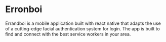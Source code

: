 # Erronboi
Errandboi is a mobile application built with react native that adapts the use of a cutting-edge facial authentication system for login.  The app is built to find and connect with the best service workers in your area.
